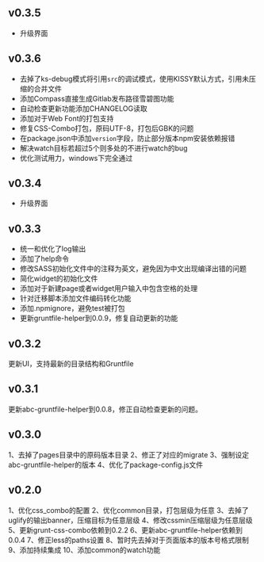 ## v0.3.5
- 升级界面

## v0.3.6
- 去掉了ks-debug模式将引用`src`的调试模式，使用KISSY默认方式，引用未压缩的合并文件
- 添加Compass直接生成Gitlab发布路径雪碧图功能
- 自动检查更新功能添加CHANGELOG读取
- 添加对于Web Font的打包支持
- 修复CSS-Combo打包，原码UTF-8，打包后GBK的问题
- 在package.json中添加`version`字段，防止部分版本npm安装依赖报错
- 解决watch目标若超过5个则多处的不进行watch的bug
- 优化测试用力，windows下完全通过

## v0.3.4
- 升级界面

## v0.3.3
- 统一和优化了log输出
- 添加了help命令
- 修改SASS初始化文件中的注释为英文，避免因为中文出现编译出错的问题
- 简化widget的初始化文件
- 添加对于新建page或者widget用户输入中包含空格的处理
- 针对迁移脚本添加文件编码转化功能
- 添加.npmignore，避免test被打包
- 更新gruntfile-helper到0.0.9，修复自动更新的功能

## v0.3.2

更新UI，支持最新的目录结构和Gruntfile

## v0.3.1

更新abc-gruntfile-helper到0.0.8，修正自动检查更新的问题。

## v0.3.0

1、去掉了pages目录中的原码版本目录
2、修正了对应的migrate
3、强制设定abc-gruntfile-helper的版本
4、优化了package-config.js文件

## v0.2.0

1、优化css_combo的配置
2、优化common目录，打包层级为任意
3、去掉了uglify的输出banner，压缩目标为任意层级
4、修改cssmin压缩层级为任意层级
5、更新grunt-css-combo依赖到0.2.2
6、更新abc-gruntfile-helper依赖到0.0.4
7、修正less的paths设置
8、暂时先去掉对于页面版本的版本号格式限制
9、添加持续集成
10、添加common的watch功能
